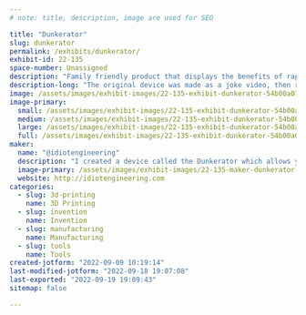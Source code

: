 ```yaml
---
# note: title, description, image are used for SEO

title: "Dunkerator"
slug: dunkerator
permalink: /exhibits/dunkerator/
exhibit-id: 22-135
space-number: Unassigned
description: "Family friendly product that displays the benefits of rapid prototyping and entrepreneurship. "
description-long: "The original device was made as a joke video, then received over 2 million views in 24 hours. The comments made it clear people wanted it to be real, so I started accepting preorders and got injection molds made and delivered a final product. Went from 3D printed gag to shipped product in about 4 months. "
image: /assets/images/exhibit-images/22-135-exhibit-dunkerator-54b00a01-3f40-49b4-8b43-390d501039c4-large.jpeg
image-primary: 
  small: /assets/images/exhibit-images/22-135-exhibit-dunkerator-54b00a01-3f40-49b4-8b43-390d501039c4-small.jpeg
  medium: /assets/images/exhibit-images/22-135-exhibit-dunkerator-54b00a01-3f40-49b4-8b43-390d501039c4-medium.jpeg
  large: /assets/images/exhibit-images/22-135-exhibit-dunkerator-54b00a01-3f40-49b4-8b43-390d501039c4-large.jpeg
  full: /assets/images/exhibit-images/22-135-exhibit-dunkerator-54b00a01-3f40-49b4-8b43-390d501039c4-full.jpeg
maker: 
  name: "@idiotengineering"
  description: "I created a device called the Dunkerator which allows you to dunk up to 3 Oreos simultaneously. It has gotten over 3 million views on TikTok and received thousands of preorders in 2021. I&#039;d like to sell them at maker faire because it is a family friendly product. "
  image-primary: /assets/images/exhibit-images/22-135-maker-dunkerator-e8302eee-1e98-412b-86ee-96ca5b42f9c5-medium.jpeg
  website: http://idiotengineering.com
categories: 
  - slug: 3d-printing
    name: 3D Printing
  - slug: invention
    name: Invention
  - slug: manufacturing
    name: Manufacturing
  - slug: tools
    name: Tools
created-jotform: "2022-09-09 10:19:14"
last-modified-jotform: "2022-09-18 19:07:08"
last-exported: "2022-09-19 19:09:43"
sitemap: false

---
```

